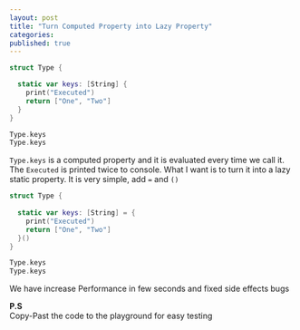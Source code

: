 ```yaml
---
layout: post
title: "Turn Computed Property into Lazy Property"
categories:
published: true
---
```


```swift  
struct Type {

  static var keys: [String] {
    print("Executed")
    return ["One", "Two"]
  }
}

Type.keys
Type.keys
```


`Type.keys` is a computed property and it is evaluated every time we call it. The `Executed` is printed twice to console. What I want is to turn it into a lazy static property.  It is very simple, add `=` and `()`  

```Swift
struct Type {
  
  static var keys: [String] = {
    print("Executed")
    return ["One", "Two"]
  }()
}

Type.keys
Type.keys

```

We have increase Performance in few seconds and fixed side effects bugs


**P.S**  
Copy-Past the code to the playground for easy testing